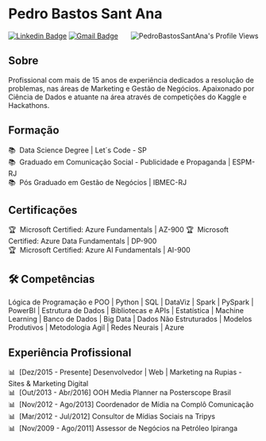 # Pedro Bastos Sant Ana

<img align="right" src="https://komarev.com/ghpvc/?username=pedrobsantana&style=for-the-badge" alt="PedroBastosSantAna's Profile Views" />

[![Linkedin Badge](https://img.shields.io/badge/LinkedIn-PedroBastosSantAna-blue?style=flat-square&logo=Linkedin&logoColor=white&link=https://www.linkedin.com/in/pedrobastossantana/)](https://www.linkedin.com/in/pedrobastossantana/)
[![Gmail Badge](https://img.shields.io/badge/-pedrosan84@gmail.com-c14438?style=flat-square&logo=Gmail&logoColor=white&link=mailto:pedrosan84@gmail.com)](mailto:pedrosan84@gmail.com)  

<!--![Pedro Bastos Sant Ana's github stats](https://github-readme-stats.vercel.app/api?username=pedrobsantana&show_icons=true&theme=tokyonight)-->

## Sobre

Profissional com mais de 15 anos de experiência dedicados a resolução de problemas, nas áreas de Marketing e Gestão de Negócios. Apaixonado por Ciência de Dados e atuante na área através de competições do Kaggle e Hackathons.  

## Formação
 
📚 &nbsp;Data Science Degree | Let´s Code - SP  
📚 &nbsp;Graduado em Comunicação Social - Publicidade e Propaganda | ESPM-RJ   
📚 &nbsp;Pós Graduado em Gestão de Negócios | IBMEC-RJ   

## Certificações

🏆 &nbsp;Microsoft Certified: Azure Fundamentals | AZ-900
🏆 &nbsp;Microsoft Certified: Azure Data Fundamentals | DP-900   
🏆 &nbsp;Microsoft Certified: Azure AI Fundamentals | AI-900   

## 🛠️ Competências

Lógica de Programação e POO | Python | SQL | DataViz | Spark | PySpark | PowerBI | Estrutura de Dados | Bibliotecas e APIs | Estatística | Machine Learning | Banco de Dados | Big Data | Dados Não Estruturados | Modelos Produtivos | Metodologia Agil | Redes Neurais | Azure   

## Experiência Profissional

📊 &nbsp;[Dez/2015 - Presente] Desenvolvedor | Web | Marketing na Rupias - Sites & Marketing Digital  
📊 &nbsp;[Out/2013 - Abr/2016] OOH Media Planner na Posterscope Brasil  
📊 &nbsp;[Nov/2012 - Ago/2013] Coordenador de Mídia na Complô Comunicação  
📊 &nbsp;[Mar/2012 - Jul/2012] Consultor de Mídias Sociais na Tripys  
📊 &nbsp;[Nov/2009 - Ago/2011] Assessor de Negócios na Petróleo Ipiranga

